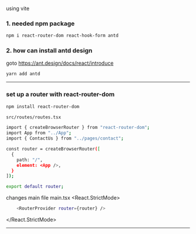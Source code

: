 using vite

### 1. needed npm package

```bash
npm i react-router-dom react-hook-form antd
```

### 2. how can install antd design

goto https://ant.design/docs/react/introduce

```bash
yarn add antd
```

---

### set up a router with react-router-dom

```bash
npm install react-router-dom
```

```bash
src/routes/routes.tsx
```

```bash
import { createBrowserRouter } from "react-router-dom";
import App from "../App";
import { ContactUs } from "../pages/contact";

const router = createBrowserRouter([
  {
    path: "/",
    element: <App />,
  }
]);

export default router;
```

changes main file
main.tsx
<React.StrictMode>

```bash
    <RouterProvider router={router} />
```

</React.StrictMode>

---
